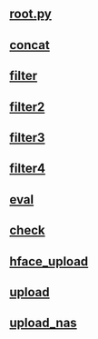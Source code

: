 ## [root.py](./root.py)

## [concat](./concat.py)

## [filter](./filter.py)

## [filter2](./filter2.py)

## [filter3](./filter3.py)

## [filter4](./filter4.py)

## [eval](./eval.py)

## [check](./check.py)

## [hface_upload](./hface_upload.py)

## [upload](./upload.py)

## [upload_nas](./upload_nas.py)
